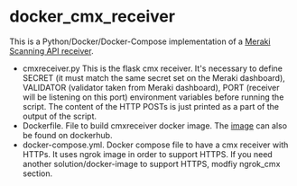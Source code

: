 # docker_cmx_receiver

This is a Python/Docker/Docker-Compose implementation of a [Meraki Scanning API receiver](https://developer.cisco.com/meraki/scanning-api/#!introduction/scanning-api). 

- cmxreceiver.py This is the flask cmx receiver. It's necessary to define  SECRET (it must match the same secret set on the Meraki dashboard), VALIDATOR (validator taken from Meraki dashboard), PORT (receiver will be listening on this port) environment variables before running the script. The content of the HTTP POSTs is just printed as a part of the output of the script. 
- Dockerfile. File to build cmxreceiver docker image. The [image](https://hub.docker.com/r/dangalle/cmx-receiver) can also be found on dockerhub. 
- docker-compose.yml. Docker compose file to have a cmx receiver with HTTPs. It uses ngrok image in order to support HTTPS. If you need another solution/docker-image to support HTTPS, modfiy ngrok_cmx section.
